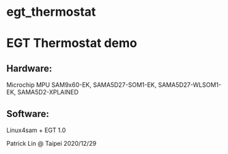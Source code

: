 # egt_thermostat

EGT Thermostat demo
====
Hardware:
-------
Microchip MPU
SAM9x60-EK, SAMA5D27-SOM1-EK, SAMA5D27-WLSOM1-EK, SAMA5D2-XPLAINED

Software:
-------
Linux4sam + EGT 1.0

Patrick Lin @ Taipei
2020/12/29
